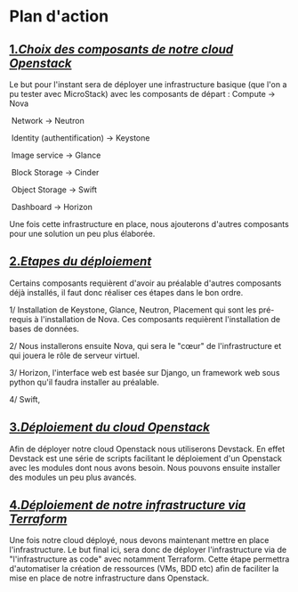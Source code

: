 # Plan d'action



## <u>1.*Choix des composants de notre cloud Openstack*</u>

Le but pour l'instant sera de déployer une infrastructure basique (que l'on a pu tester avec MicroStack) avec les composants de départ : Compute  -> Nova

​				Network -> Neutron

​				Identity (authentification) -> Keystone

​				Image service -> Glance

​				Block Storage -> Cinder

​				Object Storage -> Swift

​				Dashboard -> Horizon



Une fois cette infrastructure en place, nous ajouterons d'autres composants pour une solution un peu plus élaborée.

## <u>2.*Etapes du déploiement*</u>

Certains composants requièrent d'avoir au préalable d'autres composants déjà installés, il faut donc réaliser ces étapes dans le bon ordre.

1/ Installation de Keystone, Glance, Neutron, Placement qui sont les pré-requis à l'installation de Nova. Ces composants requièrent l'installation de bases de données.

2/ Nous installerons ensuite Nova, qui sera le "cœur" de l'infrastructure et qui jouera le rôle de serveur virtuel. 

3/ Horizon, l'interface web est basée sur Django, un framework web sous python qu'il faudra installer au préalable. 

4/ Swift, 

## **<u>3.*Déploiement du cloud Openstack*</u>**

Afin de déployer notre cloud Openstack nous utiliserons Devstack. En effet Devstack est une série de scripts facilitant le déploiement d'un Openstack avec les modules dont nous avons besoin. Nous pouvons ensuite installer des modules un peu plus avancés.



## **<u>4.*Déploiement de notre infrastructure via Terraform*</u>**

Une fois notre cloud déployé, nous devons maintenant mettre en place l'infrastructure. Le but final ici, sera donc de déployer l'infrastructure via de "l'infrastructure as code" avec notamment Terraform. Cette étape permettra d'automatiser la création de ressources (VMs, BDD etc) afin de faciliter la mise en place de notre infrastructure dans Openstack.





